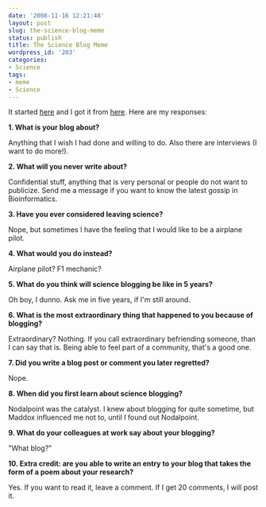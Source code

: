```yaml
---
date: '2008-11-16 12:21:48'
layout: post
slug: the-science-blog-meme
status: publish
title: The Science Blog Meme
wordpress_id: '203'
categories:
- Science
tags:
- meme
- Science
---
```


It started [here](http://network.nature.com/groups/nnbloggername/forum/topics/3392) and I got it from [here](http://scienceblogs.com/clock/2008/11/the_science_blog_meme.php). Here are my responses:

**1. What is your blog about?**

Anything that I wish I had done and willing to do. Also there are interviews (I want to do more!).

**2. What will you never write about?**

Confidential stuff, anything that is very personal or people do not want to publicize. Send me a message if you want to know the latest gossip in Bioinformatics.

**3. Have you ever considered leaving science?**

Nope, but sometimes I have the feeling that I would like to be a airplane pilot.

**4. What would you do instead?**

Airplane pilot? F1 mechanic? 

**5. What do you think will science blogging be like in 5 years?**

Oh boy, I dunno. Ask me in five years, if I'm still around.

**6. What is the most extraordinary thing that happened to you because of blogging?**

Extraordinary? Nothing. If you call extraordinary befriending someone, than I can say that is. Being able to feel part of a community, that's a good one.

**7. Did you write a blog post or comment you later regretted?**

Nope.

**8. When did you first learn about science blogging?**

Nodalpoint was the catalyst. I knew about blogging for quite sometime, but Maddox influenced me not to, until I found out Nodalpoint.

**9. What do your colleagues at work say about your blogging?**

"What blog?"

**10. Extra credit: are you able to write an entry to your blog that takes the form of a poem about your research?**

Yes. If you want to read it, leave a comment. If I get 20 comments, I will post it.
